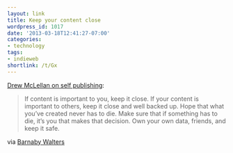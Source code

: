 ```yaml
---
layout: link
title: Keep your content close
wordpress_id: 1017
date: '2013-03-18T12:41:27-07:00'
categories:
- technology
tags:
- indieweb
shortlink: /t/Gx
---
```

[Drew McLellan on self publishing](http://allinthehead.com/retro/365/ideas-of-march-2013):

> If content is important to you, keep it close. If your content is important to others, keep it close and well backed up. Hope that what you’ve created never has to die. Make sure that if something has to die, it’s you that makes that decision. Own your own data, friends, and keep it safe.

via [Barnaby Walters](http://waterpigs.co.uk/notes/1126/)

